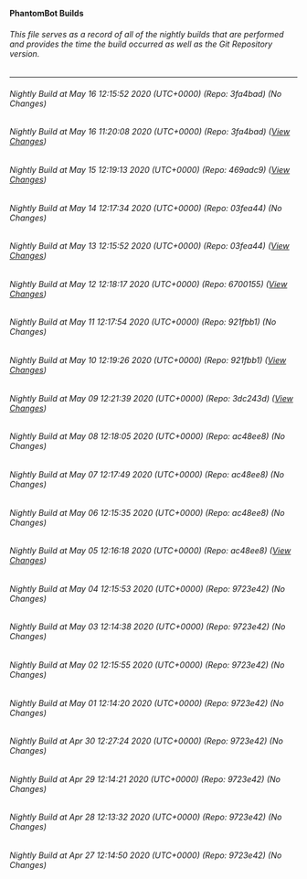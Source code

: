 **PhantomBot Builds**

###### This file serves as a record of all of the nightly builds that are performed and provides the time the build occurred as well as the Git Repository version.
-------------------------------------------------------------------------------------------------------------
###### Nightly Build at May 16 12:15:52 2020 (UTC+0000) (Repo: 3fa4bad) (No Changes)
###### Nightly Build at May 16 11:20:08 2020 (UTC+0000) (Repo: 3fa4bad) ([View Changes](https://github.com/PhantomBot/PhantomBot/compare/469adc9...3fa4bad))
###### Nightly Build at May 15 12:19:13 2020 (UTC+0000) (Repo: 469adc9) ([View Changes](https://github.com/PhantomBot/PhantomBot/compare/03fea44...469adc9))
###### Nightly Build at May 14 12:17:34 2020 (UTC+0000) (Repo: 03fea44) (No Changes)
###### Nightly Build at May 13 12:15:52 2020 (UTC+0000) (Repo: 03fea44) ([View Changes](https://github.com/PhantomBot/PhantomBot/compare/6700155...03fea44))
###### Nightly Build at May 12 12:18:17 2020 (UTC+0000) (Repo: 6700155) ([View Changes](https://github.com/PhantomBot/PhantomBot/compare/921fbb1...6700155))
###### Nightly Build at May 11 12:17:54 2020 (UTC+0000) (Repo: 921fbb1) (No Changes)
###### Nightly Build at May 10 12:19:26 2020 (UTC+0000) (Repo: 921fbb1) ([View Changes](https://github.com/PhantomBot/PhantomBot/compare/3dc243d...921fbb1))
###### Nightly Build at May 09 12:21:39 2020 (UTC+0000) (Repo: 3dc243d) ([View Changes](https://github.com/PhantomBot/PhantomBot/compare/ac48ee8...3dc243d))
###### Nightly Build at May 08 12:18:05 2020 (UTC+0000) (Repo: ac48ee8) (No Changes)
###### Nightly Build at May 07 12:17:49 2020 (UTC+0000) (Repo: ac48ee8) (No Changes)
###### Nightly Build at May 06 12:15:35 2020 (UTC+0000) (Repo: ac48ee8) (No Changes)
###### Nightly Build at May 05 12:16:18 2020 (UTC+0000) (Repo: ac48ee8) ([View Changes](https://github.com/PhantomBot/PhantomBot/compare/9723e42...ac48ee8))
###### Nightly Build at May 04 12:15:53 2020 (UTC+0000) (Repo: 9723e42) (No Changes)
###### Nightly Build at May 03 12:14:38 2020 (UTC+0000) (Repo: 9723e42) (No Changes)
###### Nightly Build at May 02 12:15:55 2020 (UTC+0000) (Repo: 9723e42) (No Changes)
###### Nightly Build at May 01 12:14:20 2020 (UTC+0000) (Repo: 9723e42) (No Changes)
###### Nightly Build at Apr 30 12:27:24 2020 (UTC+0000) (Repo: 9723e42) (No Changes)
###### Nightly Build at Apr 29 12:14:21 2020 (UTC+0000) (Repo: 9723e42) (No Changes)
###### Nightly Build at Apr 28 12:13:32 2020 (UTC+0000) (Repo: 9723e42) (No Changes)
###### Nightly Build at Apr 27 12:14:50 2020 (UTC+0000) (Repo: 9723e42) (No Changes)
